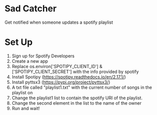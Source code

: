 # Sad Catcher
Get notified when someone updates a spotify playlist

# Set Up
1) Sign up for Spotify Developers
2) Create a new app
3) Replace os.environ['SPOTIPY_CLIENT_ID'] & ['SPOTIPY_CLIENT_SECRET'] with the info provided by spotify
4) Install Spotipy (https://spotipy.readthedocs.io/en/2.17.1/)
5) Install pyttsx3 (https://pypi.org/project/pyttsx3/)
6) A txt file called "playlist1.txt" with the current number of songs in the playlist on
7) Change the playlist1 list to contain the spotify URI of the playlist.
8) Change the second element in the list to the name of the owner
9) Run and wait!
